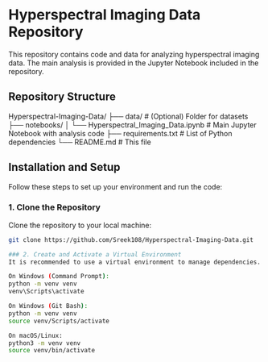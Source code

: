 # Hyperspectral Imaging Data Repository

This repository contains code and data for analyzing hyperspectral imaging data. The main analysis is provided in the Jupyter Notebook included in the repository.

## Repository Structure

Hyperspectral-Imaging-Data/ ├── data/ # (Optional) Folder for datasets ├── notebooks/ │ └── Hyperspectral_Imaging_Data.ipynb # Main Jupyter Notebook with analysis code ├── requirements.txt # List of Python dependencies └── README.md # This file
## Installation and Setup

Follow these steps to set up your environment and run the code:

### 1. Clone the Repository

Clone the repository to your local machine:
```bash
git clone https://github.com/Sreek108/Hyperspectral-Imaging-Data.git

### 2. Create and Activate a Virtual Environment
It is recommended to use a virtual environment to manage dependencies.

On Windows (Command Prompt):
python -m venv venv
venv\Scripts\activate

On Windows (Git Bash):
python -m venv venv
source venv/Scripts/activate

On macOS/Linux:
python3 -m venv venv
source venv/bin/activate
